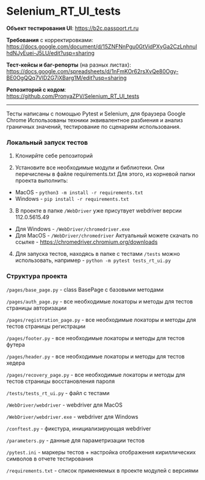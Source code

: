 # Selenium_RT_UI_tests

**Объект тестирования UI**: https://b2c.passport.rt.ru

**Требования** с корректировками:
https://docs.google.com/document/d/15ZNFNnPgu0GtVidPXyGa2CzLnhnuIhdNJyEuei-J5LU/edit?usp=sharing

**Тест-кейсы и баг-репорты** (на разных листах):
https://docs.google.com/spreadsheets/d/1nFmKOr62rsXvQe80Ogy-BE0OgQQq7VlD2G7iXBarg1M/edit?usp=sharing

**Репозиторий с кодом**:
https://github.com/PronyaZPV/Selenium_RT_UI_tests

-----------------------------------------------------------------------------------

Тесты написаны с помощью Pytest и Selenium, для браузера Google Chrome
Использованы техники эквивалентное разбиения и анализ граничных значений, тестирование по сценариям использования.


### Локальный запуск тестов
1. Клонирйте себе репозиторий


2. Установите все необходимые модули и библиотеки. Они перечислены в файле requirements.txt
Для этого, из корневой папки проекта выполнить:
- MacOS - `python3 -m install -r requirements.txt`
- Windows - `pip install -r requirements.txt`


3. В проекте в папке `/WebDriver` уже присутвует webdriver версии 112.0.5615.49
- Для Windows - `/WebDriver/chromedriver.exe`
- Для MacOS - `/WebDriver/chromedriver`
Актуальный можете скачать по ссылке - https://chromedriver.chromium.org/downloads


4. Для запуска тестов, находясь в папке с тестами `/tests` можно использовать, например - `python -m pytest tests_rt_ui.py`



### Структура проекта

`/pages/base_page.py` - class BasePage с базовыми методами

`/pages/auth_page.py` - все необходимые локаторы и методы для тестов страницы авторизации 

`/pages/registration_page.py` - все необходимые локаторы и методы для тестов страницы регистрации 

`/pages/footer.py` - все необходимые локаторы и методы для тестов футера

`/pages/header.py` - все необходимые локаторы и методы для тестов хедера

`/pages/recovery_page.py` - все необходимые локаторы и методы для тестов страницы восстановления пароля

`/tests/tests_rt_ui.py` - файл с тестами

`/WebDriver/webdriver` - webdriver для MacOS

`/WebDriver/webdriver.exe` - webdriver для Windows

`/conftest.py` - фикстура, инициализирующая webdriver 

`/parameters.py` - данные для параметризации тестов

`/pytest.ini` - маркеры тестов + настройка отображения кириллических символов в отчете тестирования

`/requirements.txt` - список применяемых в проекте модулей с версиями
